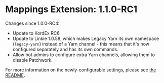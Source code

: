 # Mappings Extension: 1.1.0-RC1

Changes since 1.0.0-RC4:

* Update to KordEx RC6.
* Update to Linkie 1.0.58, which makes Legacy Yarn its own namespace (`legacy-yarn`) instead of a Yarn channel - this
  means that it's now configured separately and has its own commands.
* Allow bot admins to configure extra Yarn channels, allowing them to disable Patchwork.

For more information on the newly-configurable settings, please
see [the README](https://github.com/Kord-Extensions/ext-mappings#configuration).
